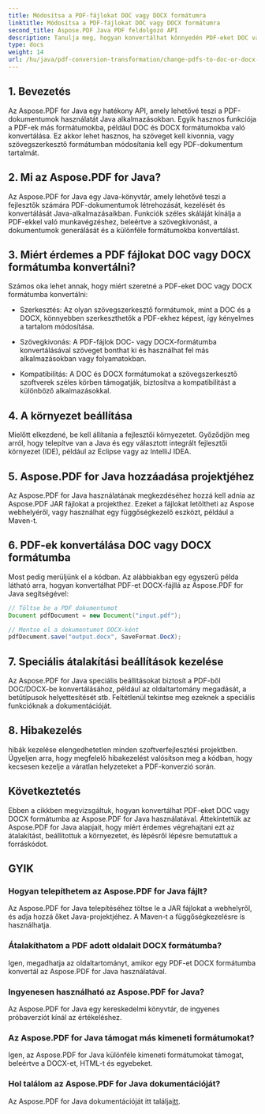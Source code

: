 ```yaml
---
title: Módosítsa a PDF-fájlokat DOC vagy DOCX formátumra
linktitle: Módosítsa a PDF-fájlokat DOC vagy DOCX formátumra
second_title: Aspose.PDF Java PDF feldolgozó API
description: Tanulja meg, hogyan konvertálhat könnyedén PDF-eket DOC vagy DOCX formátumba az Aspose.PDF for Java segítségével. Lépésről lépésre útmutató forráskóddal és GYIK-vel a zökkenőmentes dokumentumátalakításhoz.
type: docs
weight: 14
url: /hu/java/pdf-conversion-transformation/change-pdfs-to-doc-or-docx-format/
---
```


## 1. Bevezetés

Az Aspose.PDF for Java egy hatékony API, amely lehetővé teszi a PDF-dokumentumok használatát Java alkalmazásokban. Egyik hasznos funkciója a PDF-ek más formátumokba, például DOC és DOCX formátumokba való konvertálása. Ez akkor lehet hasznos, ha szöveget kell kivonnia, vagy szövegszerkesztő formátumban módosítania kell egy PDF-dokumentum tartalmát.

## 2. Mi az Aspose.PDF for Java?

Az Aspose.PDF for Java egy Java-könyvtár, amely lehetővé teszi a fejlesztők számára PDF-dokumentumok létrehozását, kezelését és konvertálását Java-alkalmazásaikban. Funkciók széles skáláját kínálja a PDF-ekkel való munkavégzéshez, beleértve a szövegkivonást, a dokumentumok generálását és a különféle formátumokba konvertálást.

## 3. Miért érdemes a PDF fájlokat DOC vagy DOCX formátumba konvertálni?

Számos oka lehet annak, hogy miért szeretné a PDF-eket DOC vagy DOCX formátumba konvertálni:

- Szerkesztés: Az olyan szövegszerkesztő formátumok, mint a DOC és a DOCX, könnyebben szerkeszthetők a PDF-ekhez képest, így kényelmes a tartalom módosítása.

- Szövegkivonás: A PDF-fájlok DOC- vagy DOCX-formátumba konvertálásával szöveget bonthat ki és használhat fel más alkalmazásokban vagy folyamatokban.

- Kompatibilitás: A DOC és DOCX formátumokat a szövegszerkesztő szoftverek széles körben támogatják, biztosítva a kompatibilitást a különböző alkalmazásokkal.

## 4. A környezet beállítása

Mielőtt elkezdené, be kell állítania a fejlesztői környezetet. Győződjön meg arról, hogy telepítve van a Java és egy választott integrált fejlesztői környezet (IDE), például az Eclipse vagy az IntelliJ IDEA.

## 5. Aspose.PDF for Java hozzáadása projektjéhez

Az Aspose.PDF for Java használatának megkezdéséhez hozzá kell adnia az Aspose.PDF JAR fájlokat a projekthez. Ezeket a fájlokat letöltheti az Aspose webhelyéről, vagy használhat egy függőségkezelő eszközt, például a Maven-t.

## 6. PDF-ek konvertálása DOC vagy DOCX formátumba

Most pedig merüljünk el a kódban. Az alábbiakban egy egyszerű példa látható arra, hogyan konvertálhat PDF-et DOCX-fájllá az Aspose.PDF for Java segítségével:

```java
// Töltse be a PDF dokumentumot
Document pdfDocument = new Document("input.pdf");

// Mentse el a dokumentumot DOCX-ként
pdfDocument.save("output.docx", SaveFormat.DocX);
```

## 7. Speciális átalakítási beállítások kezelése

Az Aspose.PDF for Java speciális beállításokat biztosít a PDF-ből DOC/DOCX-be konvertálásához, például az oldaltartomány megadását, a betűtípusok helyettesítését stb. Feltétlenül tekintse meg ezeknek a speciális funkcióknak a dokumentációját.

## 8. Hibakezelés

hibák kezelése elengedhetetlen minden szoftverfejlesztési projektben. Ügyeljen arra, hogy megfelelő hibakezelést valósítson meg a kódban, hogy kecsesen kezelje a váratlan helyzeteket a PDF-konverzió során.

## Következtetés

Ebben a cikkben megvizsgáltuk, hogyan konvertálhat PDF-eket DOC vagy DOCX formátumba az Aspose.PDF for Java használatával. Áttekintettük az Aspose.PDF for Java alapjait, hogy miért érdemes végrehajtani ezt az átalakítást, beállítottuk a környezetet, és lépésről lépésre bemutattuk a forráskódot.

## GYIK

### Hogyan telepíthetem az Aspose.PDF for Java fájlt?

Az Aspose.PDF for Java telepítéséhez töltse le a JAR fájlokat a webhelyről, és adja hozzá őket Java-projektjéhez. A Maven-t a függőségkezelésre is használhatja.

### Átalakíthatom a PDF adott oldalait DOCX formátumba?

Igen, megadhatja az oldaltartományt, amikor egy PDF-et DOCX formátumba konvertál az Aspose.PDF for Java használatával.

### Ingyenesen használható az Aspose.PDF for Java?

Az Aspose.PDF for Java egy kereskedelmi könyvtár, de ingyenes próbaverziót kínál az értékeléshez.

### Az Aspose.PDF for Java támogat más kimeneti formátumokat?

Igen, az Aspose.PDF for Java különféle kimeneti formátumokat támogat, beleértve a DOCX-et, HTML-t és egyebeket.

### Hol találom az Aspose.PDF for Java dokumentációját?

 Az Aspose.PDF for Java dokumentációját itt találja[itt](https://reference.aspose.com/pdf/java/).